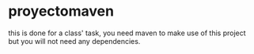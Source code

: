 # proyectomaven
this is done for a class' task,
you need maven to make use of this project but you will not need any dependencies.
